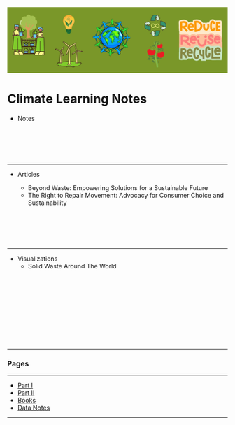 <img src="images/climate_notes.jpg?raw=true"/>

# Climate Learning Notes

- Notes






<br>
<br>
<br>
<br>


---
- Articles

  -  Beyond Waste: Empowering Solutions for a Sustainable Future
  -  The Right to Repair Movement: Advocacy for Consumer Choice and Sustainability

<br>
<br>
<br>
<br>

---

- Visualizations
  - Solid Waste Around The World
 
<br>
<br>
<br>
<br>
<br>
<br>
<br>
<br>
<br>

---
### Pages 
---
- [Part I](/index.md)
- [Part II](/more_data_projects.md)
- [Books](/data_readings.md)
- [Data Notes](/data_notes.md)
<!--[Climate Notes](/climate_notes.md)-->


---
